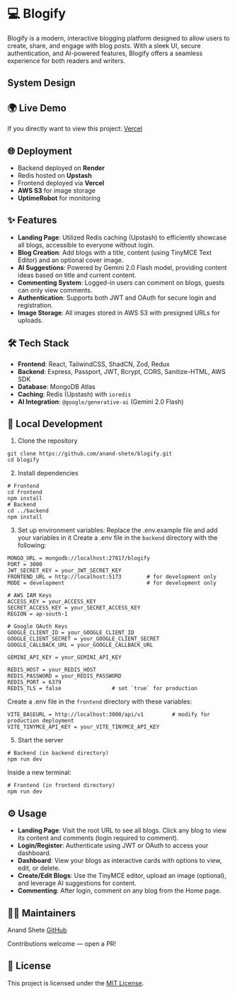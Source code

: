 # 💻 Blogify

Blogify is a modern, interactive blogging platform designed to allow users to create, share, and engage with blog posts. With a sleek UI, secure authentication, and AI-powered features, Blogify offers a seamless experience for both readers and writers.

## System Design

## 🌍 Live Demo

If you directly want to view this project:
[Vercel](https://blogify-one-ruby.vercel.app)

## 🌐 Deployment

- Backend deployed on **Render**
- Redis hosted on **Upstash**
- Frontend deployed via **Vercel**
- **AWS S3** for image storage
- **UptimeRobot** for monitoring

## ✨ Features

- **Landing Page**: Utilized Redis caching (Upstash) to efficiently showcase all blogs, accessible to everyone without login.
- **Blog Creation**: Add blogs with a title, content (using TinyMCE Text Editor) and an optional cover image.
- **AI Suggestions**: Powered by Gemini 2.0 Flash model, providing content ideas based on title and current content.
- **Commenting System**: Logged-in users can comment on blogs, guests can only view comments.
- **Authentication**: Supports both JWT and OAuth for secure login and registration.
- **Image Storage**: All images stored in AWS S3 with presigned URLs for uploads.

## 🛠️ Tech Stack

- **Frontend**: React, TailwindCSS, ShadCN, Zod, Redux
- **Backend**: Express, Passport, JWT, Bcrypt, CORS, Sanitize-HTML, AWS SDK
- **Database**: MongoDB Atlas
- **Caching**: Redis (Upstash) with `ioredis`
- **AI Integration**: `@google/generative-ai` (Gemini 2.0 Flash)

## 🧪 Local Development

1. Clone the repository

```
git clone https://github.com/anand-shete/blogify.git
cd blogify
```

2. Install dependencies

```
# Frontend
cd frontend
npm install
# Backend
cd ../backend
npm install
```

3. Set up environment variables: Replace the .env.example file and add your variables in it
   Create a .env file in the `backend` directory with the following:

```
MONGO_URL = mongodb://localhost:27017/blogify
PORT = 3000
JWT_SECRET_KEY = your_JWT_SECRET_KEY
FRONTEND_URL = http://localhost:5173        # for development only
MODE = development                          # for development only

# AWS IAM Keys
ACCESS_KEY = your_ACCESS_KEY
SECRET_ACCESS_KEY = your_SECRET_ACCESS_KEY
REGION = ap-south-1

# Google OAuth Keys
GOOGLE_CLIENT_ID = your_GOOGLE_CLIENT_ID
GOOGLE_CLIENT_SECRET = your_GOOGLE_CLIENT_SECRET
GOOGLE_CALLBACK_URL = your_GOOGLE_CALLBACK_URL

GEMINI_API_KEY = your_GEMINI_API_KEY

REDIS_HOST = your_REDIS_HOST
REDIS_PASSWORD = your_REDIS_PASSWORD
REDIS_PORT = 6379
REDIS_TLS = false                # set `true` for production
```

Create a .env file in the `frontend` directory with these variables:

```
VITE_BASEURL = http://localhost:3000/api/v1         # modify for production deployment
VITE_TINYMCE_API_KEY = your_VITE_TINYMCE_API_KEY
```

5. Start the server

```
# Backend (in backend directory)
npm run dev
```

Inside a new terminal:

```
# Frontend (in frontend directory)
npm run dev
```

## ⚙️ Usage

- **Landing Page**: Visit the root URL to see all blogs. Click any blog to view its content and comments (login required to comment).
- **Login/Register**: Authenticate using JWT or OAuth to access your dashboard.
- **Dashboard**: View your blogs as interactive cards with options to view, edit, or delete.
- **Create/Edit Blogs**: Use the TinyMCE editor, upload an image (optional), and leverage AI suggestions for content.
- **Commenting**: After login, comment on any blog from the Home page.

## 🙋‍♂️ Maintainers

Anand Shete [GitHub](https://github.com/anand-shete)

Contributions welcome — open a PR!

## 📜 License

This project is licensed under the [MIT License](./LICENSE).
